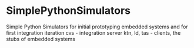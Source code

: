 # SimplePythonSimulators
Simple Python Simulators for initial prototyping embedded systems and for first integration iteration
cvs - integration server
ktn, ld, tas - clients, the stubs of embedded systems
